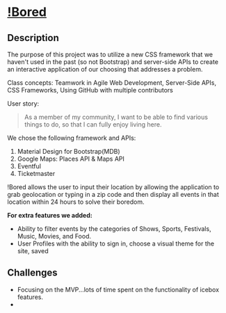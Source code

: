 # [!Bored](https://johnparkerhodges.github.io/Bored/)

## Description
The purpose of this project was to utilize a new CSS framework that we haven't used in the past (so not Bootstrap) and server-side APIs to create an interactive application of our choosing that addresses a problem.

Class concepts: Teamwork in Agile Web Development, Server-Side APIs, CSS Frameworks, Using GitHub with multiple contributors

User story:
> As a member of my community,
> I want to be able to find various things to do,
> so that I can fully enjoy living here.

We chose the following framework and APIs:
1. Material Design for Bootstrap(MDB)
2. Google Maps: Places API & Maps API
3. Eventful
4. Ticketmaster

!Bored allows the user to input their location by allowing the application to grab geolocation or typing in a zip code and then display all events in that location within 24 hours to solve their boredom.

**For extra features we added:**
- Ability to filter events by the categories of Shows, Sports, Festivals, Music, Movies, and Food.
- User Profiles with the ability to sign in, choose a visual theme for the site, saved

## Challenges
- Focusing on the MVP...lots of time spent on the functionality of icebox features.
- 